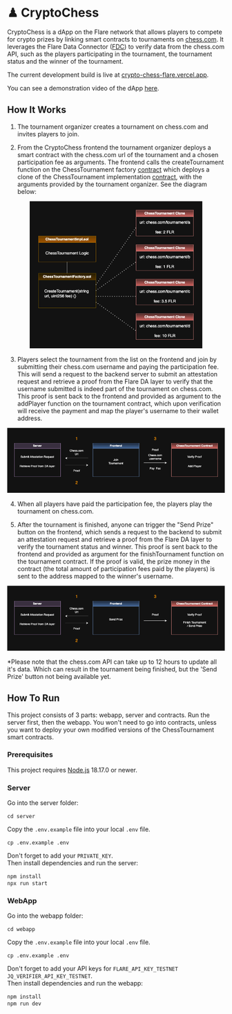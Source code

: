 # ♟ CryptoChess
CryptoChess is a dApp on the Flare network that allows players to compete for crypto prizes by linking smart contracts to tournaments on <a href="https://chess.com" target="_blank">chess.com</a>. It leverages the Flare Data Connector (<a href="https://dev.flare.network/fdc/overview" target="_blank">FDC</a>) to verify data from the chess.com API, such as the players participating in the tournament, the tournament status and the winner of the tournament.

The current development build is live at <a href="https://crypto-chess-flare.vercel.app">crypto-chess-flare.vercel.app</a>.

You can see a demonstration video of the dApp <a href="https://youtu.be/hzl9kupwtN8" target="_blank">here</a>.

## How It Works
1. The tournament organizer creates a tournament on chess.com and invites players to join.

2. From the CryptoChess frontend the tournament organizer deploys a smart contract with the chess.com url of the tournament and a chosen participation fee as arguments. The frontend calls the createTournament function on the ChessTournament factory <a href="https://coston2-explorer.flare.network/address/0xE67D4c2E880D6D21659EB58A357f47AF4de1a61c" target="_blank">contract</a> which deploys a clone of the ChessTournament implementation <a href="https://coston2-explorer.flare.network/address/0x35Ebf3282D11e325f9DD307c177e9b6a5CA25864" target="_blank">contract</a>, with the arguments provided by the tournament organizer. See the diagram below:


<div align="center">
<img src="images/contract-diagram.png" alt="Contract Diagram" width="400"/>
</div>


3. Players select the tournament from the list on the frontend and join by submitting their chess.com username and paying the participation fee. This will send a request to the backend server to submit an attestation request and retrieve a proof from the Flare DA layer to verify that the username submitted is indeed part of the tournament on chess.com. This proof is sent back to the frontend and provided as argument to the addPlayer function on the tournament contract, which upon verification will receive the payment and map the player's username to their wallet address.

<div align="center">
<img src="images/add-player-flow.png" alt="Add player Flow" width="700"/>
</div>

4. When all players have paid the participation fee, the players play the tournament on chess.com.

5. After the tournament is finished, anyone can trigger the "Send Prize" button on the frontend, which sends a request to the backend to submit an attestation request and retrieve a proof from the Flare DA layer to verify the tournament status and winner. This proof is sent back to the frontend and provided as argument for the finishTournament function on the tournament contract. If the proof is valid, the prize money in the contract (the total amount of participation fees paid by the players) is sent to the address mapped to the winner's username.

<div align="center">
<img src="images/send-prize-flow.png" alt="Add player Flow" width="700"/>
</div>

*Please note that the chess.com API can take up to 12 hours to update all it's data. Which can result in the tournament being finished, but the 'Send Prize' button not being available yet. 

## How To Run
This project consists of 3 parts: webapp, server and contracts. Run the server first, then the webapp. You won't need to go into contracts, unless you want to deploy your own modified versions of the ChessTournament smart contracts.

### Prerequisites
This project requires <a href="https://nodejs.org" target="_blank">Node.js</a> 18.17.0 or newer.

### Server
Go into the server folder:
```
cd server
```
Copy the `.env.example` file into your local `.env` file. 
```
cp .env.example .env
```
Don't forget to add your `PRIVATE_KEY`.<br>
Then install dependencies and run the server:
```
npm install
npx run start
```
### WebApp
Go into the webapp folder:
```
cd webapp
```
Copy the `.env.example` file into your local `.env` file.
```
cp .env.example .env
```
Don't forget to add your API keys for `FLARE_API_KEY_TESTNET` `JQ_VERIFIER_API_KEY_TESTNET`.<br> 
Then install dependencies and run the webapp:
```
npm install
npm run dev
```
